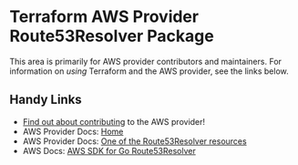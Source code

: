 # Terraform AWS Provider Route53Resolver Package

This area is primarily for AWS provider contributors and maintainers. For information on _using_ Terraform and the AWS provider, see the links below.


## Handy Links

* [Find out about contributing](https://hashicorp.github.io/terraform-provider-aws/#contribute) to the AWS provider!
* AWS Provider Docs: [Home](https://registry.terraform.io/providers/hashicorp/aws/latest/docs)
* AWS Provider Docs: [One of the Route53Resolver resources](https://registry.terraform.io/providers/hashicorp/aws/latest/docs/resources/route53_resolver_rule)
* AWS Docs: [AWS SDK for Go Route53Resolver](https://docs.aws.amazon.com/sdk-for-go/api/service/route53resolver/)
